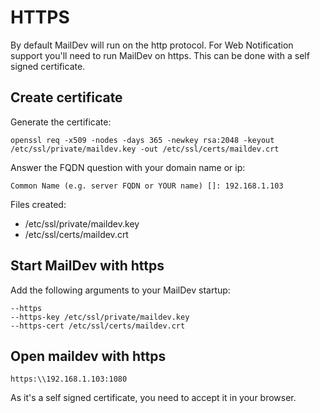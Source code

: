 # HTTPS
By default MailDev will run on the http protocol. For Web Notification support you'll need
to run MailDev on https. This can be done with a self signed certificate.

## Create certificate
Generate the certificate:
```shell script
openssl req -x509 -nodes -days 365 -newkey rsa:2048 -keyout /etc/ssl/private/maildev.key -out /etc/ssl/certs/maildev.crt
```

Answer the FQDN question with your domain name or ip:
```shell script
Common Name (e.g. server FQDN or YOUR name) []: 192.168.1.103
```

Files created:
- /etc/ssl/private/maildev.key
- /etc/ssl/certs/maildev.crt

## Start MailDev with https
Add the following arguments to your MailDev startup:
```shell script
--https
--https-key /etc/ssl/private/maildev.key
--https-cert /etc/ssl/certs/maildev.crt
```

## Open maildev with https
```
https:\\192.168.1.103:1080
```
As it's a self signed certificate, you need to accept it in your browser.
